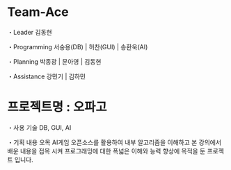 # Team-Ace
・Leader
 김동현

・Programming
 서숭용(DB) | 허찬(GUI) | 송환욱(AI)

・Planning
 박종광 | 문아영 | 김동현

・Assistance
 강민기 | 김하민

# 프로젝트명 : 오파고
・사용 기술
 DB, GUI, AI

・기획 내용
 오목 AI게임 오픈소스를 활용하여 내부 알고리즘을 이해하고 본 강의에서 배운 내용을 접목 시켜 프로그래밍에 대한 폭넓은 이해와 능력 향상에 목적을 둔 프로젝트 입니다.